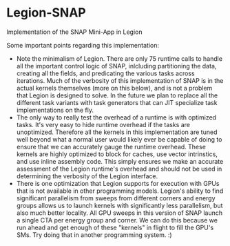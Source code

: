 # Legion-SNAP

Implementation of the SNAP Mini-App in Legion

Some important points regarding this implementation:

* Note the minimalism of Legion. There are only 75 runtime 
  calls to handle all the important control logic of SNAP, 
  inlcluding partitioning the data, creating all the fields,
  and predicating the various tasks across iterations. Much of the 
  verbosity of this implementation of SNAP is in the actual 
  kernels themselves (more on this below), and is not a problem 
  that Legion is designed to solve. In the future we plan to 
  replace all the different task variants with task generators 
  that can JIT specialize task implementations on the fly.
* The only way to really test the overhead of a runtime is with 
  optimized tasks. It's very easy to hide runtime overhead if 
  the tasks are unoptimized. Therefore all the kernels 
  in this implementation are tuned well beyond what a normal user
  would likely ever be capable of doing to ensure that we can 
  accurately gauge the runtime overhead. These kernels are highly
  optimized to block for caches, use vector intrinstics, and use
  inline assembly code. This simply ensures we make an accurate
  assessment of the Legion runtime's overhead and should not be
  used in determining the verbosity of the Legion interface.
* There is one optimization that Legion supports for execution
  with GPUs that is not available in other programming models.
  Legion's ability to find significant parallelism from sweeps
  from different corners and energy groups allows us to launch
  kernels with significantly less parallelism, but also much
  better locality. All GPU sweeps in this version of SNAP
  launch a single CTA per energy group and corner. We can do
  this because we run ahead and get enough of these "kernels"
  in flight to fill the GPU's SMs. Try doing that in another
  programming system. :)


